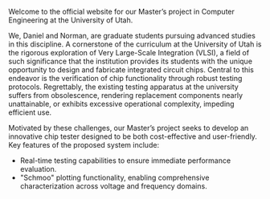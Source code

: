 Welcome to the official website for our Master’s project in Computer Engineering at the University of Utah. 

We, Daniel and Norman, are graduate students pursuing advanced studies in this discipline. A cornerstone of the curriculum at the University of Utah is the rigorous exploration of Very Large-Scale Integration (VLSI), a field of such significance that the institution provides its students with the unique opportunity to design and fabricate integrated circuit chips. Central to this endeavor is the verification of chip functionality through robust testing protocols. Regrettably, the existing testing apparatus at the university suffers from obsolescence, rendering replacement components nearly unattainable, or exhibits excessive operational complexity, impeding efficient use. 

Motivated by these challenges, our Master’s project seeks to develop an innovative chip tester designed to be both cost-effective and user-friendly. Key features of the proposed system include:
- Real-time testing capabilities to ensure immediate performance evaluation.
- "Schmoo" plotting functionality, enabling comprehensive characterization across voltage and frequency domains.
